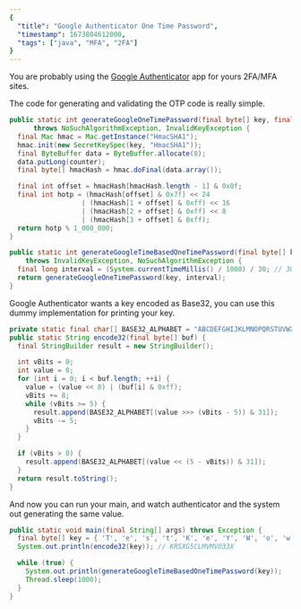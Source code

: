 ```yaml
---
{
  "title": "Google Authenticator One Time Password",
  "timestamp": 1673804612000,
  "tags": ["java", "MFA", "2FA"]
}
---
```


You are probably using the [Google Authenticator](https://play.google.com/store/apps/details?id=com.google.android.apps.authenticator2) app for yours 2FA/MFA sites.

The code for generating and validating the OTP code is really simple.

```java
public static int generateGoogleOneTimePassword(final byte[] key, final long counter)
      throws NoSuchAlgorithmException, InvalidKeyException {
  final Mac hmac = Mac.getInstance("HmacSHA1");
  hmac.init(new SecretKeySpec(key, "HmacSHA1"));
  final ByteBuffer data = ByteBuffer.allocate(8);
  data.putLong(counter);
  final byte[] hmacHash = hmac.doFinal(data.array());

  final int offset = hmacHash[hmacHash.length - 1] & 0x0f;
  final int hotp = (hmacHash[offset] & 0x7f) << 24
                  | (hmacHash[1 + offset] & 0xff) << 16
                  | (hmacHash[2 + offset] & 0xff) << 8
                  | (hmacHash[3 + offset] & 0xff);
  return hotp % 1_000_000;
}

public static int generateGoogleTimeBasedOneTimePassword(final byte[] key)
    throws InvalidKeyException, NoSuchAlgorithmException {
  final long interval = (System.currentTimeMillis() / 1000) / 30; // 30sec window
  return generateGoogleOneTimePassword(key, interval);
}
```

Google Authenticator wants a key encoded as Base32, you can use this dummy implementation for printing your key.
```java
private static final char[] BASE32_ALPHABET = "ABCDEFGHIJKLMNOPQRSTUVWXYZ234567".toCharArray();
public static String encode32(final byte[] buf) {
  final StringBuilder result = new StringBuilder();

  int vBits = 0;
  int value = 0;
  for (int i = 0; i < buf.length; ++i) {
    value = (value << 8) | (buf[i] & 0xff);
    vBits += 8;
    while (vBits >= 5) {
      result.append(BASE32_ALPHABET[(value >>> (vBits - 5)) & 31]);
      vBits -= 5;
    }
  }

  if (vBits > 0) {
    result.append(BASE32_ALPHABET[(value << (5 - vBits)) & 31]);
  }
  return result.toString();
}
```

And now you can run your main, and watch authenticator and the system out generating the same value.
```java
public static void main(final String[] args) throws Exception {
  final byte[] key = { 'T', 'e', 's', 't', 'K', 'e', 'Y', 'W', 'o', 'w' };
  System.out.println(encode32(key)); // KRSXG5CLMVMVO33X

  while (true) {
    System.out.println(generateGoogleTimeBasedOneTimePassword(key));
    Thread.sleep(1000);
  }
}
```